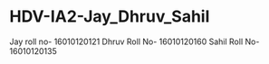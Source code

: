 # HDV-IA2-Jay_Dhruv_Sahil
Jay roll no- 16010120121
Dhruv Roll No- 16010120160
Sahil Roll No- 16010120135
